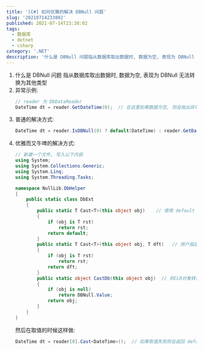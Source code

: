 ```yaml
---
title: '[C#] 如何优雅的解决 DBNull 问题'
slug: '20210714233802'
published: 2021-07-14T23:38:02
tags:
  - 数据库
  - dotnet
  - csharp
category: '.NET'
description: '什么是 DBNull 问题指从数据库取出数据时, 数据为空, 表现为 DBNull 无法转换为其他类型异常示例:// reader 为 DbDataReaderDateTime value = reader.GetDateTime(0);  // 在这里如果数据为空, 则会抛出异常普通的解决方式:DateTime value = reader.IsDBNull(0) ? default(DateTime) : reader.GetDateTime(0);优雅而又牛啤的解决方式:// 新建.'
---
```


1. 什么是 DBNull 问题
    指从数据库取出数据时, 数据为空, 表现为 DBNull 无法转换为其他类型
2. 异常示例:
    ```csharp
    // reader 为 DbDataReader
    DateTime dt = reader.GetDateTime(0);  // 在这里如果数据为空, 则会抛出异常
    ```
3. 普通的解决方式:
    ```csharp
    DateTime dt = reader.IsDBNull(0) ? default(DateTime) : reader.GetDateTime(0);
    ```
4. 优雅而又牛啤的解决方式:
    ```csharp
    // 新建一个文件, 写入以下内容
    using System;
    using System.Collections.Generic;
    using System.Linq;
    using System.Threading.Tasks;
    
    namespace NullLib.DbHelper
    {
        public static class DbExt
        {
            public static T Cast<T>(this object obj)    // 使用 default 默认值
            {
                if (obj is T rst)
                    return rst;
                return default;
            }
            public static T Cast<T>(this object obj, T dft)   // 用户指定默认值
            {
                if (obj is T rst)
                    return rst;
                return dft;
            }
            public static object CastDb(this object obj)  // 将CLR对象转换为数据库类型
            {
                if (obj is null)
                    return DBNull.Value;
                return obj;
            }
        }
    }
    ```
    然后在取值的时候这样做:
    ```csharp
    DateTime dt = reader[0].Cast<DateTime>();  // 如果取值失败则会返回 default(DateTime)
    ```
